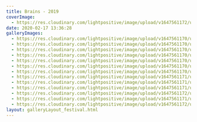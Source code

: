 ```yaml
---
title: Brains - 2019
coverImage:
  - https://res.cloudinary.com/lightpositive/image/upload/v1647561172/uploads/Brains%20-%202019/brains9.jpg
date: 2020-02-17 13:36:28
galleryImages: 
  - https://res.cloudinary.com/lightpositive/image/upload/v1647561170/uploads/Brains%20-%202019/brains.jpg
  - https://res.cloudinary.com/lightpositive/image/upload/v1647561170/uploads/Brains%20-%202019/brains11.jpg
  - https://res.cloudinary.com/lightpositive/image/upload/v1647561170/uploads/Brains%20-%202019/brains5.jpg
  - https://res.cloudinary.com/lightpositive/image/upload/v1647561170/uploads/Brains%20-%202019/brains10.jpg
  - https://res.cloudinary.com/lightpositive/image/upload/v1647561170/uploads/Brains%20-%202019/brains1.jpg
  - https://res.cloudinary.com/lightpositive/image/upload/v1647561170/uploads/Brains%20-%202019/brains3.jpg
  - https://res.cloudinary.com/lightpositive/image/upload/v1647561170/uploads/Brains%20-%202019/brains7.jpg
  - https://res.cloudinary.com/lightpositive/image/upload/v1647561171/uploads/Brains%20-%202019/brains2.jpg
  - https://res.cloudinary.com/lightpositive/image/upload/v1647561171/uploads/Brains%20-%202019/brains6.jpg
  - https://res.cloudinary.com/lightpositive/image/upload/v1647561171/uploads/Brains%20-%202019/brains12.jpg
  - https://res.cloudinary.com/lightpositive/image/upload/v1647561172/uploads/Brains%20-%202019/brains4.jpg
  - https://res.cloudinary.com/lightpositive/image/upload/v1647561171/uploads/Brains%20-%202019/brains8.jpg
  - https://res.cloudinary.com/lightpositive/image/upload/v1647561172/uploads/Brains%20-%202019/brains9.jpg
layout: galleryLayout_festival.html
---
```

